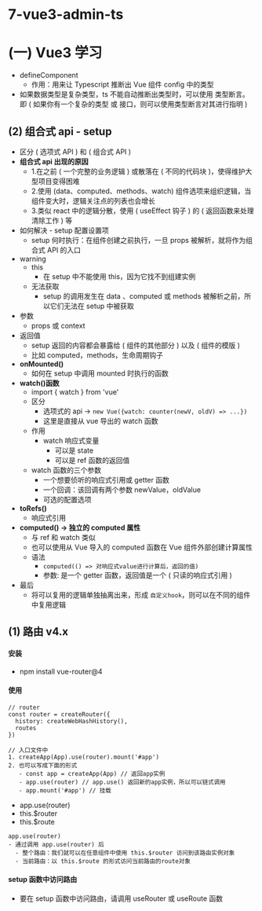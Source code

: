 # 7-vue3-admin-ts

# (一) Vue3 学习

- defineComponent
  - 作用：用来让 Typescript 推断出 Vue 组件 config 中的类型
- 如果数据类型是复杂类型，ts 不能自动推断出类型时，可以使用 类型断言。即 ( 如果你有一个复杂的类型 或 接口，则可以使用类型断言对其进行指明 )

## (2) 组合式 api - setup

- 区分 ( 选项式 API ) 和 ( 组合式 API )
- **组合式 api 出现的原因**
  - 1.在之前 ( 一个完整的业务逻辑 ) 或散落在 ( 不同的代码块 )，使得维护大型项目变得困难
  - 2.使用 (data、computed、methods、watch) 组件选项来组织逻辑，当组件变大时，逻辑关注点的列表也会增长
  - 3.类似 react 中的逻辑分散，使用 ( useEffect 钩子 ) 的 ( 返回函数来处理清除工作 ) 等
- 如何解决 - setup 配置设置项
  - setup 何时执行：在组件创建之前执行，一旦 props 被解析，就将作为组合式 API 的入口
- warning
  - this
    - 在 setup 中不能使用 this，因为它找不到组建实例
  - 无法获取
    - setup 的调用发生在 data 、computed 或 methods 被解析之前，所以它们无法在 setup 中被获取
- 参数
  - props 或 context
- 返回值
  - setup 返回的内容都会暴露给 ( 组件的其他部分 ) 以及 ( 组件的模版 )
  - 比如 computed，methods，生命周期钩子
- **onMounted()**
  - 如何在 setup 中调用 mounted 时执行的函数
- **watch()函数**
  - import { watch } from 'vue'
  - 区分
    - 选项式的 api -> `new Vue({watch: counter(newV, oldV) => ...})`
    - 这里是直接从 vue 导出的 watch 函数
  - 作用
    - watch 响应式变量
      - 可以是 state
      - 可以是 ref 函数的返回值
  - watch 函数的三个参数
    - 一个想要侦听的响应式引用或 getter 函数
    - 一个回调：该回调有两个参数 newValue，oldValue
    - 可选的配置选项
- **toRefs()**
  - 响应式引用
- **computed() -> 独立的 computed 属性**
  - 与 ref 和 watch 类似
  - 也可以使用从 Vue 导入的 computed 函数在 Vue 组件外部创建计算属性
  - 语法
    - `computed(() => 对响应式value进行计算后，返回的值)`
    - 参数: 是一个 getter 函数，返回值是一个 ( 只读的响应式引用 )
- 最后
  - 将可以复用的逻辑单独抽离出来，形成 `自定义hook`，则可以在不同的组件中复用逻辑

## (1) 路由 v4.x

#### 安装

- npm install vue-router@4

#### 使用

```
// router
const router = createRouter({
  history: createWebHashHistory(),
  routes
})

// 入口文件中
1. createApp(App).use(router).mount('#app')
2. 也可以写成下面的形式
   - const app = createApp(App) // 返回app实例
   - app.use(router) // app.use() 返回新的app实例，所以可以链式调用
   - app.mount('#app') // 挂载
```

- app.use(router)
- this.$router
- this.$route

```
app.use(router)
- 通过调用 app.use(router) 后
  - 整个路由：我们就可以在任意组件中使用 this.$router 访问到该路由实例对象
  - 当前路由：以 this.$route 的形式访问当前路由的route对象
```

#### setup 函数中访问路由

- 要在 setup 函数中访问路由，请调用 useRouter 或 useRoute 函数
